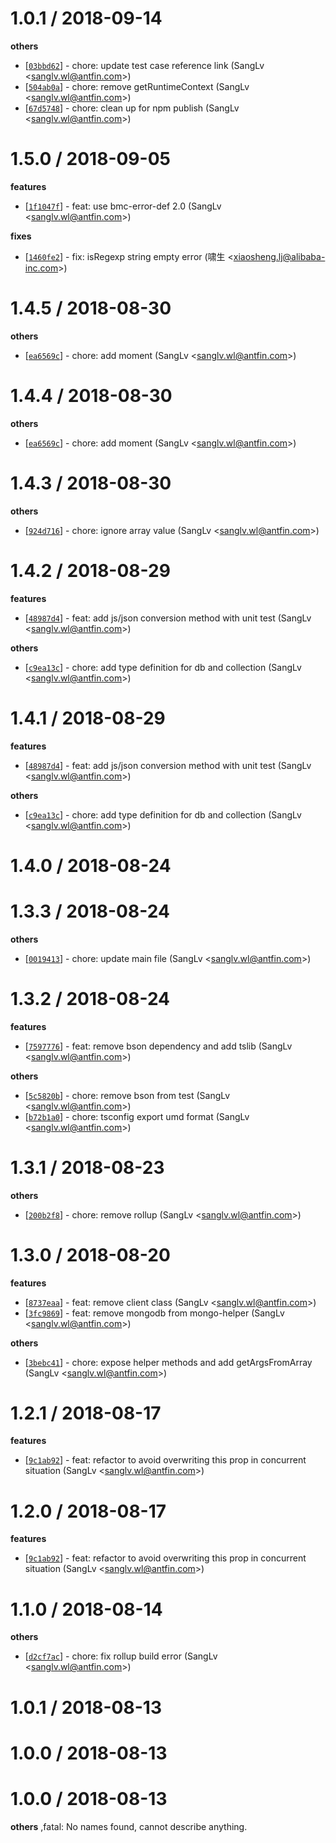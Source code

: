 
1.0.1 / 2018-09-14
==================

**others**
  * [[`03bbd62`](http://gitlab.alipay-inc.com/basement-cloud/bmc-mongo-helper/commit/03bbd62d9323163e6f5b694133ef2b6db7b4ea08)] - chore: update test case reference link (SangLv <<sanglv.wl@antfin.com>>)
  * [[`504ab0a`](http://gitlab.alipay-inc.com/basement-cloud/bmc-mongo-helper/commit/504ab0aeab42f9e6603bbafec73b63f84e75cbb7)] - chore: remove getRuntimeContext (SangLv <<sanglv.wl@antfin.com>>)
  * [[`67d5748`](http://gitlab.alipay-inc.com/basement-cloud/bmc-mongo-helper/commit/67d57481616ed2a7f4643abaea570e8257cd505d)] - chore: clean up for npm publish (SangLv <<sanglv.wl@antfin.com>>)

1.5.0 / 2018-09-05
==================

**features**
  * [[`1f1047f`](http://gitlab.alipay-inc.com/basement-cloud/bmc-mongo-helper/commit/1f1047fba9ea1d8402d009dd2353ccd82048079b)] - feat: use bmc-error-def 2.0 (SangLv <<sanglv.wl@antfin.com>>)

**fixes**
  * [[`1460fe2`](http://gitlab.alipay-inc.com/basement-cloud/bmc-mongo-helper/commit/1460fe2d58425ab00715cb52db4201629d2593e7)] - fix: isRegexp string empty error (啸生 <<xiaosheng.lj@alibaba-inc.com>>)

1.4.5 / 2018-08-30
==================

**others**
  * [[`ea6569c`](http://gitlab.alipay-inc.com/basement-cloud/bmc-mongo-helper/commit/ea6569c5c004893c69059d76c20d4185d2b1fc4a)] - chore: add moment (SangLv <<sanglv.wl@antfin.com>>)

1.4.4 / 2018-08-30
==================

**others**
  * [[`ea6569c`](http://gitlab.alipay-inc.com/basement-cloud/bmc-mongo-helper/commit/ea6569c5c004893c69059d76c20d4185d2b1fc4a)] - chore: add moment (SangLv <<sanglv.wl@antfin.com>>)

1.4.3 / 2018-08-30
==================

**others**
  * [[`924d716`](http://gitlab.alipay-inc.com/basement-cloud/bmc-mongo-helper/commit/924d716ec0990d8787add3c7074018699a336c45)] - chore: ignore array value (SangLv <<sanglv.wl@antfin.com>>)

1.4.2 / 2018-08-29
==================

**features**
  * [[`48987d4`](http://gitlab.alipay-inc.com/basement-cloud/bmc-mongo-helper/commit/48987d40c76b7f9538b5445daa25299d5fdc294a)] - feat: add js/json conversion method with unit test (SangLv <<sanglv.wl@antfin.com>>)

**others**
  * [[`c9ea13c`](http://gitlab.alipay-inc.com/basement-cloud/bmc-mongo-helper/commit/c9ea13c351efe4260efe90392d63f2bdea2f8c46)] - chore: add type definition for db and collection (SangLv <<sanglv.wl@antfin.com>>)

1.4.1 / 2018-08-29
==================

**features**
  * [[`48987d4`](http://gitlab.alipay-inc.com/basement-cloud/bmc-mongo-helper/commit/48987d40c76b7f9538b5445daa25299d5fdc294a)] - feat: add js/json conversion method with unit test (SangLv <<sanglv.wl@antfin.com>>)

**others**
  * [[`c9ea13c`](http://gitlab.alipay-inc.com/basement-cloud/bmc-mongo-helper/commit/c9ea13c351efe4260efe90392d63f2bdea2f8c46)] - chore: add type definition for db and collection (SangLv <<sanglv.wl@antfin.com>>)

1.4.0 / 2018-08-24
==================

1.3.3 / 2018-08-24
==================

**others**
  * [[`0019413`](http://gitlab.alipay-inc.com/basement-cloud/bmc-mongo-helper/commit/00194139d6c4dfa6c49fa61043ab3d7bfedd95a7)] - chore: update main file (SangLv <<sanglv.wl@antfin.com>>)

1.3.2 / 2018-08-24
==================

**features**
  * [[`7597776`](http://gitlab.alipay-inc.com/basement-cloud/bmc-mongo-helper/commit/759777630cb9b35eb631feae9f0b0aa9e01866ed)] - feat: remove bson dependency and add tslib (SangLv <<sanglv.wl@antfin.com>>)

**others**
  * [[`5c5820b`](http://gitlab.alipay-inc.com/basement-cloud/bmc-mongo-helper/commit/5c5820b6b96b14f12d3eb8717f9d84f1bb3e8a62)] - chore: remove bson from test (SangLv <<sanglv.wl@antfin.com>>)
  * [[`b72b1a0`](http://gitlab.alipay-inc.com/basement-cloud/bmc-mongo-helper/commit/b72b1a0a6058af9b61deca1c9577780204b9ccf5)] - chore: tsconfig export umd format (SangLv <<sanglv.wl@antfin.com>>)

1.3.1 / 2018-08-23
==================

**others**
  * [[`200b2f8`](http://gitlab.alipay-inc.com/basement-cloud/bmc-mongo-helper/commit/200b2f80073a8841782b91081022c984a394f026)] - chore: remove rollup (SangLv <<sanglv.wl@antfin.com>>)

1.3.0 / 2018-08-20
==================

**features**
  * [[`8737eaa`](http://gitlab.alipay-inc.com/basement-cloud/bmc-mongo-helper/commit/8737eaa34d1b5d47ea7530f6361d777aa71cd725)] - feat: remove client class (SangLv <<sanglv.wl@antfin.com>>)
  * [[`3fc9869`](http://gitlab.alipay-inc.com/basement-cloud/bmc-mongo-helper/commit/3fc9869fa466d713b95b69a16d623a535005c6d9)] - feat: remove mongodb from mongo-helper (SangLv <<sanglv.wl@antfin.com>>)

**others**
  * [[`3bebc41`](http://gitlab.alipay-inc.com/basement-cloud/bmc-mongo-helper/commit/3bebc41307ee88dfbed105f2bcba430e2c480d5b)] - chore: expose helper methods and add getArgsFromArray (SangLv <<sanglv.wl@antfin.com>>)

1.2.1 / 2018-08-17
==================

**features**
  * [[`9c1ab92`](http://gitlab.alipay-inc.com/basement-cloud/bmc-mongo-helper/commit/9c1ab92c30f696e24daac79ed3a5339e5cadb298)] - feat: refactor to avoid overwriting this prop in concurrent situation (SangLv <<sanglv.wl@antfin.com>>)

1.2.0 / 2018-08-17
==================

**features**
  * [[`9c1ab92`](http://gitlab.alipay-inc.com/basement-cloud/bmc-mongo-helper/commit/9c1ab92c30f696e24daac79ed3a5339e5cadb298)] - feat: refactor to avoid overwriting this prop in concurrent situation (SangLv <<sanglv.wl@antfin.com>>)

1.1.0 / 2018-08-14
==================

**others**
  * [[`d2cf7ac`](http://gitlab.alipay-inc.com/basement-cloud/bmc-mongo-helper/commit/d2cf7ac7181d93772cd69019b4e5828217ef966d)] - chore: fix rollup build error (SangLv <<sanglv.wl@antfin.com>>)

1.0.1 / 2018-08-13
==================

1.0.0 / 2018-08-13
==================

1.0.0 / 2018-08-13
==================

**others**
,fatal: No names found, cannot describe anything.

